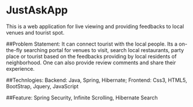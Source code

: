 # JustAskApp
This is a web application for live viewing and providing feedbacks to local venues and tourist spot.

##Problem Statement:
It can connect tourist with the local people. Its a on-the-fly searching portal for venues to visit, search local restaurants, party place or tourist based on the feedbacks providing by local residents of neighborhood. One can also provide review comments and share their experience.

##Technlogies:
Backend: Java, Spring, Hibernate;
Frontend: Css3, HTML5, BootStrap, Jquery, JavaScript

##Feature:
Spring Security,
Infinite Scrolling,
Hibernate Search
